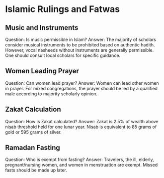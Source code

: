 # Islamic Rulings and Fatwas

## Music and Instruments
Question: Is music permissible in Islam?
Answer: The majority of scholars consider musical instruments to be prohibited based on authentic hadith. However, vocal nasheeds without instruments are generally permissible. One should consult local scholars for specific guidance.

## Women Leading Prayer
Question: Can women lead prayer?
Answer: Women can lead other women in prayer. For mixed congregations, the prayer should be led by a qualified male according to majority scholarly opinion.

## Zakat Calculation
Question: How is Zakat calculated?
Answer: Zakat is 2.5% of wealth above nisab threshold held for one lunar year. Nisab is equivalent to 85 grams of gold or 595 grams of silver.

## Ramadan Fasting
Question: Who is exempt from fasting?
Answer: Travelers, the ill, elderly, pregnant/nursing women, and women in menstruation are exempt. Missed fasts should be made up later.
